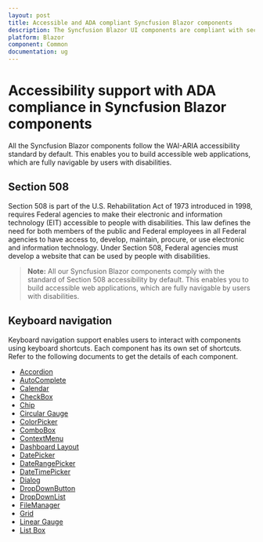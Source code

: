 ```yaml
---
layout: post
title: Accessible and ADA compliant Syncfusion Blazor components
description: The Syncfusion Blazor UI components are compliant with section 508, ADA, WAI-ARIA, WCAG, and keyboard accessibility standards.
platform: Blazor
component: Common
documentation: ug
---
```


# Accessibility support with ADA compliance in Syncfusion Blazor components

All the Syncfusion Blazor components follow the WAI-ARIA accessibility standard by default. This enables you to build accessible web applications, which are fully navigable by users with disabilities.

## Section 508

Section 508 is part of the U.S. Rehabilitation Act of 1973 introduced in 1998, requires Federal agencies to make their electronic and information technology (EIT) accessible to people with disabilities.
This law defines the need for both members of the public and Federal employees in all Federal agencies to have access to, develop, maintain, procure, or use electronic and information technology.
Under Section 508, Federal agencies must develop a website that can be used by people with disabilities.

> **Note:** All our Syncfusion Blazor components comply with the standard of Section 508 accessibility by default. This enables you to build accessible web applications, which are fully navigable by users with disabilities.

## Keyboard navigation

Keyboard navigation support enables users to interact with components using keyboard shortcuts. Each component has its own set of shortcuts. Refer to the following documents to get the details of each component.

* [Accordion](../accordion/accessibility)
* [AutoComplete](../autocomplete/accessibility)
* [Calendar](../calendar/accessibility)
* [CheckBox](../check-box/accessibility)
* [Chip](../chip/accessibility)
* [Circular Gauge](../circular-gauge/accessibility)
* [ColorPicker](../color-picker/accessibility)
* [ComboBox](../combobox/accessibility)
* [ContextMenu](../context-menu/accessibility)
* [Dashboard Layout](../dashboard-layout/accessibility)
* [DatePicker](../datepicker/accessibility)
* [DateRangePicker](../daterangepicker/accessibility)
* [DateTimePicker](../datetime-picker/accessibility)
* [Dialog](../dialog/accessibility)
* [DropDownButton](../drop-down-button/accessibility)
* [DropDownList](../dropdown-list/accessibility)
* [FileManager](../file-manager/accessibility)
* [Grid](../datagrid/accessibility)
* [Linear Gauge](../linear-gauge/accessibility)
* [List Box](../listbox/accessibility)

